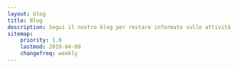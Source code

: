 ```yaml
---
layout: blog
title: Blog
description: Segui il nostro blog per restare informato sulle attività dello Squadrone, per aggiornarti con le guide pubblicate e per conoscere gli eventi nella Galassia.
sitemap:
    priority: 1.0
    lastmod: 2019-04-08
    changefreq: weekly
---
```

